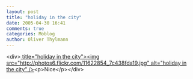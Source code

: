 ```yaml
---
layout: post
title: "holiday in the city"
date: 2005-04-30 16:41
comments: true
categories: Moblog
author: Oliver Thylmann
---
```



&lt;div&gt;[ title=&quot;holiday in the city&quot;&gt;&lt;img src=&quot;http://photos6.flickr.com/11622854_7c438fda19.jpg&quot; alt=&quot;holiday in the city&quot; /&gt;](http://www.flickr.com/photos/oliver/11622854/)&lt;p&gt;Nice&lt;/p&gt;&lt;/div&gt;


